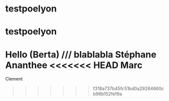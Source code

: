 ﻿# testpoelyon
# testpoelyon
Hello (Berta)  /// blablabla
Stéphane
Ananthee
<<<<<<< HEAD
Marc
=======
Clement
>>>>>>> f318a737b45fc51bd0a29264660cb98b152fe19a
